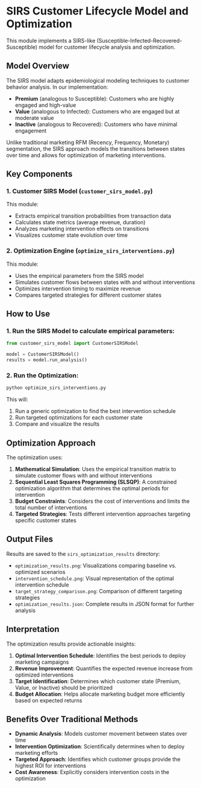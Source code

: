 # SIRS Customer Lifecycle Model and Optimization

This module implements a SIRS-like (Susceptible-Infected-Recovered-Susceptible) model for customer lifecycle analysis and optimization.

## Model Overview

The SIRS model adapts epidemiological modeling techniques to customer behavior analysis. In our implementation:

- **Premium** (analogous to Susceptible): Customers who are highly engaged and high-value
- **Value** (analogous to Infected): Customers who are engaged but at moderate value
- **Inactive** (analogous to Recovered): Customers who have minimal engagement

Unlike traditional marketing RFM (Recency, Frequency, Monetary) segmentation, the SIRS approach models the transitions between states over time and allows for optimization of marketing interventions.

## Key Components

### 1. Customer SIRS Model (`customer_sirs_model.py`)

This module:
- Extracts empirical transition probabilities from transaction data
- Calculates state metrics (average revenue, duration)
- Analyzes marketing intervention effects on transitions
- Visualizes customer state evolution over time

### 2. Optimization Engine (`optimize_sirs_interventions.py`)

This module:
- Uses the empirical parameters from the SIRS model
- Simulates customer flows between states with and without interventions
- Optimizes intervention timing to maximize revenue
- Compares targeted strategies for different customer states

## How to Use

### 1. Run the SIRS Model to calculate empirical parameters:

```python
from customer_sirs_model import CustomerSIRSModel

model = CustomerSIRSModel()
results = model.run_analysis()
```

### 2. Run the Optimization:

```python
python optimize_sirs_interventions.py
```

This will:
1. Run a generic optimization to find the best intervention schedule
2. Run targeted optimizations for each customer state
3. Compare and visualize the results

## Optimization Approach

The optimization uses:

1. **Mathematical Simulation**: Uses the empirical transition matrix to simulate customer flows with and without interventions
2. **Sequential Least Squares Programming (SLSQP)**: A constrained optimization algorithm that determines the optimal periods for intervention
3. **Budget Constraints**: Considers the cost of interventions and limits the total number of interventions
4. **Targeted Strategies**: Tests different intervention approaches targeting specific customer states

## Output Files

Results are saved to the `sirs_optimization_results` directory:
- `optimization_results.png`: Visualizations comparing baseline vs. optimized scenarios
- `intervention_schedule.png`: Visual representation of the optimal intervention schedule
- `target_strategy_comparison.png`: Comparison of different targeting strategies
- `optimization_results.json`: Complete results in JSON format for further analysis

## Interpretation

The optimization results provide actionable insights:

1. **Optimal Intervention Schedule**: Identifies the best periods to deploy marketing campaigns
2. **Revenue Improvement**: Quantifies the expected revenue increase from optimized interventions
3. **Target Identification**: Determines which customer state (Premium, Value, or Inactive) should be prioritized
4. **Budget Allocation**: Helps allocate marketing budget more efficiently based on expected returns

## Benefits Over Traditional Methods

- **Dynamic Analysis**: Models customer movement between states over time
- **Intervention Optimization**: Scientifically determines when to deploy marketing efforts
- **Targeted Approach**: Identifies which customer groups provide the highest ROI for interventions
- **Cost Awareness**: Explicitly considers intervention costs in the optimization 